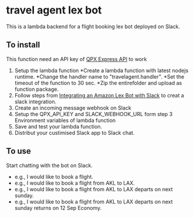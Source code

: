 # travel agent lex bot
This is a lambda backend for a flight booking lex bot deployed on Slack.

## To install
This function need an API key of [QPX Express API](https://developers.google.com/qpx-express/v1/trips/search) to work

1. Setup the lambda function
  *Create a lambda function with latest nodejs runtime.
  *Change the handler name to "travelagent.handler".
  *Set the timeout of the function to 30 sec.
  *Zip the entirefolder and upload as function package.
2. Follow steps from [Integrating an Amazon Lex Bot with Slack](http://docs.aws.amazon.com/lex/latest/dg/slack-bot-association.html) to creat a slack integration.
3. Create an incoming message webhook on Slack
4. Setup the QPX_API_KEY and SLACK_WEBHOOK_URL form step 3 Environment variables of lambda function
5. Save and test your lambda function.
6. Distribut your custimised Slack app to Slack chat.

## To use
Start chatting with the bot on Slack.
* e.g., I would like to book a flight.
* e.g., I would like to book a flight from AKL to LAX.
* e.g., I would like to book a flight from AKL to LAX departs on next sunday.
* e.g., I would like to book a flight from AKL to LAX departs on next sunday returns on 12 Sep Economy.

